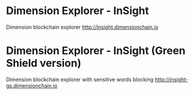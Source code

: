 # Dimension Explorer - InSight
Dimension blockchain explorer
http://insight.dimensionchain.io


# Dimension Explorer - InSight (Green Shield version)
Dimension blockchain explorer with sensitive words blocking
http://insight-gs.dimensionchain.io
